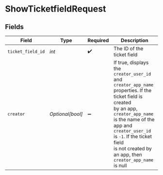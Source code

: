 # ShowTicketfieldRequest


## Fields

| Field                                                                                                                                                                                                                                                                          | Type                                                                                                                                                                                                                                                                           | Required                                                                                                                                                                                                                                                                       | Description                                                                                                                                                                                                                                                                    |
| ------------------------------------------------------------------------------------------------------------------------------------------------------------------------------------------------------------------------------------------------------------------------------ | ------------------------------------------------------------------------------------------------------------------------------------------------------------------------------------------------------------------------------------------------------------------------------ | ------------------------------------------------------------------------------------------------------------------------------------------------------------------------------------------------------------------------------------------------------------------------------ | ------------------------------------------------------------------------------------------------------------------------------------------------------------------------------------------------------------------------------------------------------------------------------ |
| `ticket_field_id`                                                                                                                                                                                                                                                              | *int*                                                                                                                                                                                                                                                                          | :heavy_check_mark:                                                                                                                                                                                                                                                             | The ID of the ticket field                                                                                                                                                                                                                                                     |
| `creator`                                                                                                                                                                                                                                                                      | *Optional[bool]*                                                                                                                                                                                                                                                               | :heavy_minus_sign:                                                                                                                                                                                                                                                             | If true, displays the `creator_user_id` and `creator_app_name` properties. If the ticket field is created<br/> by an app, `creator_app_name` is the name of the app and `creator_user_id` is `-1`. If the ticket field<br/> is not created by an app, then `creator_app_name` is null<br/> |